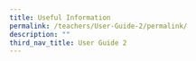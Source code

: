 ```yaml
---
title: Useful Information
permalink: /teachers/User-Guide-2/permalink/
description: ""
third_nav_title: User Guide 2
---
```

